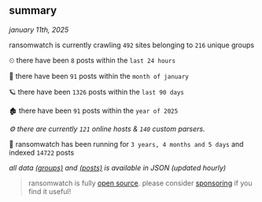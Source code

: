 
## summary
_january 11th, 2025_

ransomwatch is currently crawling `492` sites belonging to `216` unique groups

⏲ there have been `8` posts within the `last 24 hours`

🦈 there have been `91` posts within the `month of january`

🪐 there have been `1326` posts within the `last 90 days`

🏚 there have been `91` posts within the `year of 2025`

_⚙️ there are currently `121` online hosts & `140` custom parsers._

🦕 ransomwatch has been running for `3 years, 4 months and 5 days` and indexed `14722` posts

_all data  [(groups)](http://ransomwhat.telemetry.ltd/groups) and [(posts)](http://ransomwhat.telemetry.ltd/posts) is available in JSON (updated hourly)_

> ransomwatch is fully [open source](https://github.com/joshhighet/ransomwatch#ransomwatch--). please consider [sponsoring](https://github.com/sponsors/joshhighet) if you find it useful!
